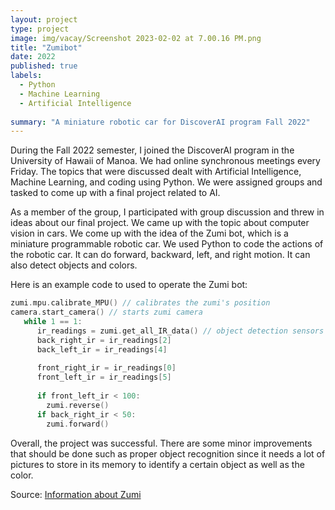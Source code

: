 ```yaml
---
layout: project
type: project
image: img/vacay/Screenshot 2023-02-02 at 7.00.16 PM.png
title: "Zumibot"
date: 2022
published: true
labels:
  - Python
  - Machine Learning
  - Artificial Intelligence
  
summary: "A miniature robotic car for DiscoverAI program Fall 2022"
---
```



During the Fall 2022 semester, I joined the DiscoverAI program in the University of Hawaii of Manoa. We had online synchronous meetings every Friday. The topics that were discussed dealt with Artificial Intelligence, Machine Learning, and coding using Python. We were assigned groups and tasked to come up with a final project related to AI.

As a member of the group, I participated with group discussion and threw in ideas about our final project. We came up with the topic about computer vision in cars. We come up with the idea of the Zumi bot, which is a miniature programmable robotic car. We used Python to code the actions of the robotic car. It can do forward, backward, left, and right motion. It can also detect objects and colors.

Here is an example code to used to operate the Zumi bot:

```cpp
zumi.mpu.calibrate_MPU() // calibrates the zumi's position
camera.start_camera() // starts zumi camera
   while 1 == 1:
      ir_readings = zumi.get_all_IR_data() // object detection sensors
      back_right_ir = ir_readings[2]
      back_left_ir = ir_readings[4]
      
      front_right_ir = ir_readings[0]
      front_left_ir = ir_readings[5]
      
      if front_left_ir < 100: 
        zumi.reverse()
      if back_right_ir < 50:
        zumi.forward()

```

Overall, the project was successful. There are some minor improvements that should be done such as proper object recognition since it needs a lot of pictures to store in its memory to identify a certain object as well as the color.

Source: <a href="https://www.robolink.com/products/zumi">Information about Zumi</a>
